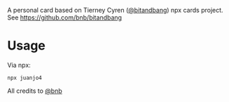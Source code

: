A personal card based on Tierney Cyren ([@bitandbang](https://twitter.com/bitandbang)) npx cards project. See https://github.com/bnb/bitandbang

# Usage
Via npx:
```
npx juanjo4
```

All credits to [@bnb](https://github.com/bnb)
